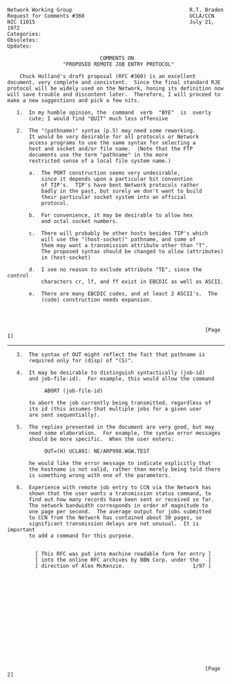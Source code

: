     Network Working Group                                      R.T. Braden
    Request for Comments #368                                  UCLA/CCN
    NIC 11015                                                  July 21, 1972
    Categories:
    Obsoletes:
    Updates:

                                  COMMENTS ON
                      "PROPOSED REMOTE JOB ENTRY PROTOCOL"

        Chuck Holland's draft proposal (RFC #360) is an excellent
    document, very complete and consistent.  Since the final standard RJE
    protocol will be widely used on the Network, honing its definition now
    will save trouble and discontent later.  Therefore, I will proceed to
    make a new suggestions and pick a few nits.

       1.  In my humble opinion, the  command  verb  "BYE"  is  overly
           cute; I would find "QUIT" much less offensive

       2.  The "(pathname)" syntax (p.5) may need some reworking.
           It would be very desirable for all protocols or Network
           access programs to use the same syntax for selecting a
           host and socket and/or file name.  (Note that the FTP
           documents use the term "pathname" in the more
           restricted sense of a local file system name.)

           a.  The PORT construction seems very undesirable,
               since it depends upon a particular bit convention
               of TIP's.  TIP's have bent Network protocols rather
               badly in the past, but surely we don't want to build
               their particular socket system into an official
               protocol.

           b.  For convenience, it may be desirable to allow hex
               and octal socket numbers.

           c.  There will probably be other hosts besides TIP's which
               will use the "(host-socket)" pathname, and some of
               them may want a transmission attribute other than "T".
               The proposed syntax should be changed to allow (attributes)
               in (host-socket)

           d.  I see no reason to exclude attribute "TE", since the control
               characters cr, lf, and ff exist in EBCDIC as well as ASCII.

           e.  There are many EBCDIC codes, and at least 2 ASCII's.  The
               (code) construction needs expansion.




                                                                    [Page 1]

------------------------------------------------------------------------

``` newpage
   3.  The syntax of OUT might reflect the fact that pathname is
       required only for (disp) of "(S)".

   4.  It may be desirable to distinguish syntactically (job-id)
       and job-file-id).  For example, this would allow the command

            ABORT (job-file-id)

       to abort the job currently being transmitted, regardless of
       its id (this assumes that multiple jobs for a given user
       are sent sequentially).

   5.  The replies presented in the document are very good, but may
       need some elaboration.  For example, the syntax error messages
       should be more specific.  When the user enters:

            OUT=(H) UCLA91: NE/ARP998.WGW.TEST

       he would like the error message to indicate explicitly that
       the hostname is not valid, rather than merely being told there
       is something wrong with one of the parameters.

   6.  Experience with remote job entry to CCN via the Network has
       shown that the user wants a transmission status command, to
       find out how many records have been sent or received so far.
       The network bandwidth corresponds in order of magnitude to
       one page per second.  The average output for jobs submitted
       to CCN from the Network has contained about 30 pages, so
       significant transmission delays are not unusual.  It is important
       to add a command for this purpose.


         [ This RFC was put into machine readable form for entry ]
         [ into the online RFC archives by BBN Corp. under the   ]
         [ direction of Alex McKenzie.                      1/97 ]
















                                                                [Page 2]
```
